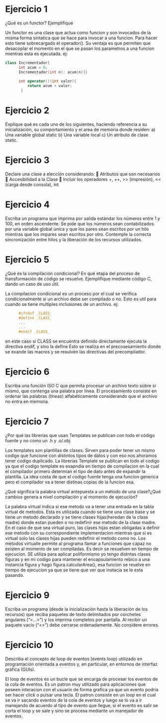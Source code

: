 # Ejercicio 1
¿Qué es un functor? Ejemplifique

Un functor es una clase que actua como funcion y son invocados de la misma forma sintatica que se hace para invocar a una funcion. Para hacer esto tiene 
sobrecargado el operador(). Su ventaja es que permiten que desacoplar el momento en el que se pasan los parametros a una funcion mientras esta es ejecutada. 
ej:
``` C++
class Incrementador{
      int acum = 0;
      Incrementador(int n): acum(n){}
      
      int operator()(int valor){
          return acum + valor;
       }
```      
# Ejercicio 2
Explique qué es cada uno de los siguientes, haciendo referencia a su inicialización, su
comportamiento y el area de memoria donde residen:
a) Una variable global static
b) Una variable local
c) Un atributo de clase static.
# Ejercicio 3
Declare una clase a elección considerando:
 Atributos que son necesarios
 Accesibilidad a la Clase
 Incluir los operadores +, ++, >> (impresión), << (carga desde consola), int
# Ejercicio 4
Escriba un programa que imprima por salida estándar los números entre 1 y 100, en orden
ascendente. Se pide que los números sean contabilizados por una variable global única y que
los pares sean escritos por un hilo mientras que los impares sean escritos por otro.
Contemple la correcta sincronización entre hilos y la liberación de los recursos utilizados.
# Ejercicio 5
¿Qué es la compilación condicional? En qué etapa del proceso de transformación de
código se resuelve. Ejemplifique mediante código C, dando un caso de uso útil.

La compilacion condicional es un proceso por el cual se verifica condicionalmente si un archivo debe ser compilado o no. Esto es util para cuando se tiene multiples inclusiones de un archivo. 
ej:
```C
      #ifndef _CLASS_
      #define _CLASS_
      ...
      ...
      #endif _CLASS_
 ```
 en este caso si CLASS se encuentra definido directamente ejecuta la directiva endif, y sino la define
 Esto se realiza en el precosesamiento donde se exande las macros y se resulven las directivas del precompilador.
# Ejercicio 6
Escriba una función ISO C que permita procesar un archivo texto sobre sí mismo, que
contenga una palabra por línea. El procesamiento consiste en ordenar las palabras (líneas)
alfabéticamente considerando que el archivo no entra en memoria.
# Ejercicio 7
¿Por qué las librerías que usan Templates se publican con todo el código fuente y no como
un .h y .o/.obj

Los templates son plantillas de clases. Sirven para poder tener un mismo codigo que funcione con distintos tipos de datos y con eso nos ahoramos tener codigo duplicado. La librerias Template se publican en todo el codigo ya que el codigo template es exapndia en tiempo de compilacion en la cual el compilador primero determian el tipo de dato antes de expandir la plantilla. La idea costa de que el codigo fuente tenga una funcion generica pero el compilador va a tener distinas copias de la funcion esa.

¿Qué significa la palabra virtual antepuesta a un método de una clase?¿Qué cambios genera
a nivel compilación y al momento de ejecución?

La palabra virtual indica si ese metodo va a tener una entrada en la tabla virtual de metodos. Esta es utilizada cuando se tiene una clase base y se tiene un metodo declarado y se tiene clases hijas(heredan de la clase madre) donde estan pueden o no redefinir ese metodo de la clase madre. En el caso de que sea virtual puro, las clases hijas estan obligadas a definir ese metodo con su correspondiente implementacion mientras que si es virtual solo las clases hijas pueden redefinir el metodo como no. Los metodos virtualle permite al programa llamar a funciones que capaz no existen al momento de ser compiladas. Es decir se resuelven en tiempo de ejecucion. SE utiliza para aplicar poliformismo yo tengo distntas clases figuras y en mi codigo para mantener el encapsulamiento rebico a una instancia figura y hago figura.calcularArea(), esa funcion se reuelve en tiempo de ejecucion ya que se tiene que ver que instacia se le esta pasando.
# Ejercicio 9
Escriba un programa (desde la inicialización hasta la liberación de los recursos) que reciba
paquetes de texto delimitados por corchetes angulares (“<...>”) y los imprima completos por
pantalla. Al recibir un paquete vacío (“<>”) debe cerrarse ordenadamente. No considere
errores.
# Ejercicio 10
Describa el concepto de loop de eventos (events loop) utilizado en programación
orientada a eventos y, en particular, en entornos de interfaz gráfica (GUIs).

El loop de eventos es un bucle que se encarga de procesar los eventos de la cola de eventos. Es un patron muy utilizado para aplicaciones que poseen interacion con el usuario de forma grafica ya que un evento podria ser hacer click o pulsar una tecla. El patron consiste en un loop en el cual se va ir sacando eventos de la cola de eventos y luego se lo va a ir manejando de acuerdo al tipo de evento que llegue, si el evento es salir se corta el loop y se sale y sino se procesa mediante un manejador de eventos. 

      
